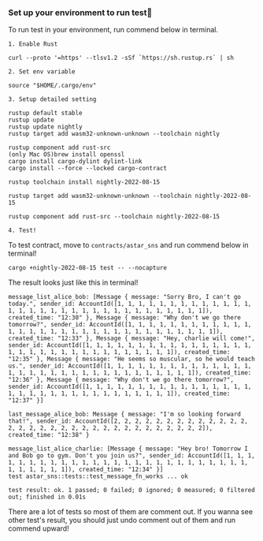 ### Set up your environment to run test🧪
 To run test in your environment, run commend below in terminal.

 `1. Enable Rust`

 ```
 curl --proto '=https' --tlsv1.2 -sSf `https://sh.rustup.rs` | sh
 ```

 `2. Set env variable`
 ```
 source "$HOME/.cargo/env"
 ```

 `3. Setup detailed setting`

 ```
rustup default stable
rustup update
rustup update nightly
rustup target add wasm32-unknown-unknown --toolchain nightly

rustup component add rust-src
(only Mac OS)brew install openssl
cargo install cargo-dylint dylint-link
cargo install --force --locked cargo-contract

rustup toolchain install nightly-2022-08-15

rustup target add wasm32-unknown-unknown --toolchain nightly-2022-08-15

rustup component add rust-src --toolchain nightly-2022-08-15
 ```

 `4. Test!`
 
 To test contract, move to `contracts/astar_sns` and run commend below in terminal!

 ```
cargo +nightly-2022-08-15 test -- --nocapture
 ``` 

 The result looks just like this in terminal!
 ```
message_list_alice_bob: [Message { message: "Sorry Bro, I can't go today.", sender_id: AccountId([1, 1, 1, 1, 1, 1, 1, 1, 1, 1, 1, 1, 1, 1, 1, 1, 1, 1, 1, 1, 1, 1, 1, 1, 1, 1, 1, 1, 1, 1, 1, 1]), created_time: "12:30" }, Message { message: "Why don't we go there tomorrow?", sender_id: AccountId([1, 1, 1, 1, 1, 1, 1, 1, 1, 1, 1, 1, 1, 1, 1, 1, 1, 1, 1, 1, 1, 1, 1, 1, 1, 1, 1, 1, 1, 1, 1, 1]), created_time: "12:33" }, Message { message: "Hey, charlie will come!", sender_id: AccountId([1, 1, 1, 1, 1, 1, 1, 1, 1, 1, 1, 1, 1, 1, 1, 1, 1, 1, 1, 1, 1, 1, 1, 1, 1, 1, 1, 1, 1, 1, 1, 1]), created_time: "12:35" }, Message { message: "He seems so muscular, so he would teach us.", sender_id: AccountId([1, 1, 1, 1, 1, 1, 1, 1, 1, 1, 1, 1, 1, 1, 1, 1, 1, 1, 1, 1, 1, 1, 1, 1, 1, 1, 1, 1, 1, 1, 1, 1]), created_time: "12:36" }, Message { message: "Why don't we go there tomorrow?", sender_id: AccountId([1, 1, 1, 1, 1, 1, 1, 1, 1, 1, 1, 1, 1, 1, 1, 1, 1, 1, 1, 1, 1, 1, 1, 1, 1, 1, 1, 1, 1, 1, 1, 1]), created_time: "12:37" }]

last_message_alice_bob: Message { message: "I'm so looking forward that!", sender_id: AccountId([2, 2, 2, 2, 2, 2, 2, 2, 2, 2, 2, 2, 2, 2, 2, 2, 2, 2, 2, 2, 2, 2, 2, 2, 2, 2, 2, 2, 2, 2, 2, 2]), created_time: "12:38" }

message_list_alice_charlie: [Message { message: "Hey bro! Tomorrow I and Bob go to gym. Don't you join us?", sender_id: AccountId([1, 1, 1, 1, 1, 1, 1, 1, 1, 1, 1, 1, 1, 1, 1, 1, 1, 1, 1, 1, 1, 1, 1, 1, 1, 1, 1, 1, 1, 1, 1, 1]), created_time: "12:34" }]
test astar_sns::tests::test_message_fn_works ... ok

test result: ok. 1 passed; 0 failed; 0 ignored; 0 measured; 0 filtered out; finished in 0.01s
 ```

 There are a lot of tests so most of them are comment out. If you wanna see other test's result, you should just undo comment out of them and run commend upward!
